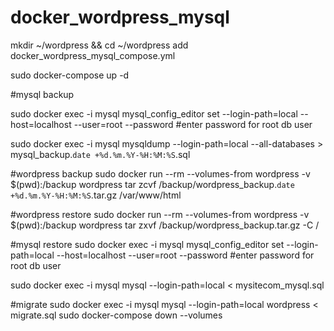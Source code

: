 # docker_wordpress_mysql

mkdir ~/wordpress && cd ~/wordpress
add docker_wordpress_mysql_compose.yml 

sudo docker-compose up -d

#mysql backup

sudo docker exec -i mysql mysql_config_editor set --login-path=local --host=localhost --user=root --password
#enter password for root db user

sudo docker exec -i mysql mysqldump --login-path=local --all-databases > mysql_backup.`date +%d.%m.%Y-%H:%M:%S`.sql

#wordpress backup
sudo docker run --rm --volumes-from wordpress -v $(pwd):/backup wordpress tar zcvf /backup/wordpress_backup.`date +%d.%m.%Y-%H:%M:%S`.tar.gz /var/www/html

#wordpress restore
sudo docker run --rm --volumes-from wordpress -v $(pwd):/backup wordpress tar zxvf /backup/wordpress_backup.tar.gz -C /

#mysql restore
sudo docker exec -i mysql mysql_config_editor set --login-path=local --host=localhost --user=root --password
#enter password for root db user

sudo docker exec -i mysql mysql --login-path=local < mysitecom_mysql.sql

#migrate
sudo docker exec -i mysql mysql --login-path=local  wordpress < migrate.sql
sudo docker-compose down --volumes






